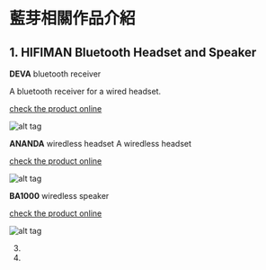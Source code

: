
# 藍芽相關作品介紹

## 1. HIFIMAN Bluetooth Headset and Speaker

**DEVA** bluetooth receiver

A bluetooth receiver for a wired headset.

[check the product online](https://hifiman.com/products/detail/302)

![alt tag](https://i.imgur.com/ynskBp9.jpg)

**ANANDA** wiredless headset
A wiredless headset

[check the product online](https://hifiman.com/products/detail/290)

![alt tag](https://i.imgur.com/k3Deqd5.jpg)

**BA1000** wiredless speaker

[check the product online](https://www.twice.com/product/canjam-2019-hifiman-ba1000-ananda-bt)

![alt tag](https://i.imgur.com/LD5gubo.jpg)

3.  
4.  
